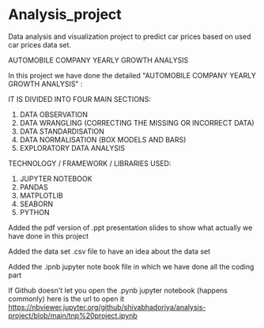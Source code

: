 # Analysis_project
Data analysis and visualization project to predict car prices based on used car prices data set.

AUTOMOBILE COMPANY YEARLY GROWTH ANALYSIS

In this project we have done the detailed "AUTOMOBILE COMPANY YEARLY GROWTH ANALYSIS" :

IT IS DIVIDED INTO FOUR MAIN SECTIONS:

1. DATA OBSERVATION
2. DATA WRANGLING (CORRECTING THE MISSING OR INCORRECT DATA)
3. DATA STANDARDISATION
4. DATA NORMALISATION (BOX MODELS AND BARS)
5. EXPLORATORY DATA ANALYSIS

TECHNOLOGY / FRAMEWORK / LIBRARIES USED:

1. JUPYTER NOTEBOOK 
2. PANDAS
3. MATPLOTLIB
4. SEABORN
5. PYTHON

Added the pdf version of .ppt presentation slides to show what actually we have done in this project

Added the data set .csv file to have an idea about the data set

Added the .ipnb jupyter note book file in which we have done all the coding part

If Github doesn't let you open the .pynb jupyter notebook (happens commonly) here is the url to open it
https://nbviewer.jupyter.org/github/shivabhadoriya/analysis-project/blob/main/tnp%20project.ipynb
